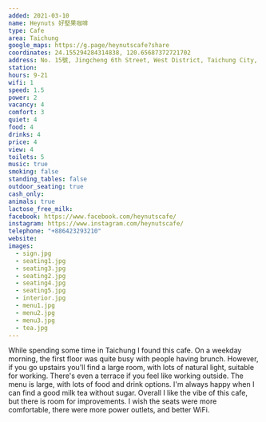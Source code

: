 ```yaml
---
added: 2021-03-10
name: Heynuts 好堅果咖啡
type: Cafe
area: Taichung
google_maps: https://g.page/heynutscafe?share
coordinates: 24.155294284314838, 120.65687372721702
address: No. 15號, Jingcheng 6th Street, West District, Taichung City, 403
station: 
hours: 9-21
wifi: 1
speed: 1.5
power: 2
vacancy: 4
comfort: 3
quiet: 4
food: 4
drinks: 4
price: 4
view: 4
toilets: 5
music: true
smoking: false
standing_tables: false
outdoor_seating: true
cash_only: 
animals: true
lactose_free_milk: 
facebook: https://www.facebook.com/heynutscafe/
instagram: https://www.instagram.com/heynutscafe/
telephone: "+886423293210"
website: 
images:
  - sign.jpg
  - seating1.jpg
  - seating3.jpg
  - seating2.jpg
  - seating4.jpg
  - seating5.jpg
  - interior.jpg
  - menu1.jpg
  - menu2.jpg
  - menu3.jpg
  - tea.jpg
---
```


While spending some time in Taichung I found this cafe. On a weekday morning, the first floor was quite busy with people having brunch. However, if you go upstairs you'll find a large room, with lots of natural light, suitable for working. There's even a terrace if you feel like working outside. The menu is large, with lots of food and drink options. I'm always happy when I can find a good milk tea without sugar. Overall I like the vibe of this cafe, but there is room for improvements. I wish the seats were more comfortable, there were more power outlets, and better WiFi.
